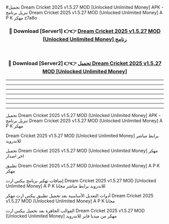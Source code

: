 #تحميل Dream Cricket 2025 v1.5.27 MOD [Unlocked Unlimited Money]  APK - تنزيل برنامج Dream Cricket 2025 v1.5.27 MOD [Unlocked Unlimited Money]  A P K مهكر z7a8o 



<div align="center">
<h3>🔴 Download [Server1] 👉👉 <a href="https://apkdownload10.web.app/?title=Dream Cricket 2025 v1.5.27 MOD [Unlocked Unlimited Money] ">Dream Cricket 2025 v1.5.27 MOD [Unlocked Unlimited Money]  رنامج</a></h3><br>

<h3>🔴 Download [Server2] 👉👉 <a href="https://apkdownload10.web.app/?title=Dream Cricket 2025 v1.5.27 MOD [Unlocked Unlimited Money] ">تحميل Dream Cricket 2025 v1.5.27 MOD [Unlocked Unlimited Money]  </a></h3>
</div>


----------------------------------------------------------

----------------------------------------------------------

----------------------------------------------------------

----------------------------------------------------------

----------------------------------------------------------

----------------------------------------------------------

----------------------------------------------------------

تحميل Dream Cricket 2025 v1.5.27 MOD [Unlocked Unlimited Money]  APK - تنزيل برنامج Dream Cricket 2025 v1.5.27 MOD [Unlocked Unlimited Money]  A P K مهكر

Dream Cricket 2025 v1.5.27 MOD [Unlocked Unlimited Money]  برابط مباشر للاندرويد

تحميل Dream Cricket 2025 v1.5.27 MOD [Unlocked Unlimited Money]  مهكر اخر اصدار

تطبيق Dream Cricket 2025 v1.5.27 MOD [Unlocked Unlimited Money]  A P K مهكر

إضافات تهكير برنامج بيكس ارت Dream Cricket 2025 v1.5.27 MOD [Unlocked Unlimited Money]  A P K للاندرويد برابط مباشر مجانا

أدوات التعديل الأساسية بعد تحميل تطبيق بيكس ارت مهكر Dream Cricket 2025 v1.5.27 MOD [Unlocked Unlimited Money]  A P K مجانا

القوالب الجاهزة بعد تحميل بيكس ارت Dream Cricket 2025 v1.5.27 MOD [Unlocked Unlimited Money]  مهكر من ميديا فاير للاندرويد


